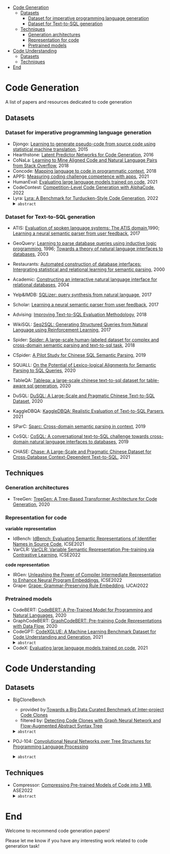 - [Code Generation](#code-generation)
  - [Datasets](#datasets)
    - [Dataset for imperative programming language generation](#dataset-for-imperative-programming-language-generation)
    - [Dataset for Text-to-SQL generation](#dataset-for-text-to-sql-generation)
  - [Techniques](#techniques)
    - [Generation architectures](#generation-architectures)
    - [Representation for code](#representation-for-code)
    - [Pretrained models](#pretrained-models)
- [Code Understanding](#code-understanding)
  - [Datasets](#datasets-1)
  - [Techniques](#techniques-1)
- [End](#end)

# Code Generation
A list of papers and resources dedicated to code generation

## Datasets
### Dataset for imperative programming language generation
- Djongo: [Learning to generate pseudo-code from source code using statistical machine translation](https://ieeexplore.ieee.org/document/7372045), 2015
- Hearthstone: [Latent Predictor Networks for Code Generation](https://arxiv.org/pdf/1603.06744.pdf), 2016
- CoNaLa: [Learning to Mine Aligned Code and Natural Language Pairs from Stack Overflow](https://arxiv.org/abs/1805.08949?context=cs), 2018
- Concode: [Mapping language to code in programmatic context](https://arxiv.org/abs/1808.09588), 2018
- APPS: [Measuring coding challenge competence with apps](https://arxiv.org/abs/2105.09938), 2021
- HumanEval: [Evaluating large language models trained on code](https://arxiv.org/abs/2107.03374), 2021
- CodeContest: [Competition-Level Code Generation with AlphaCode](https://arxiv.org/abs/2203.07814), 2022
- Lyra: [Lyra: A Benchmark for Turducken-Style Code Generation](https://arxiv.org/abs/2108.12144), 2022
  <details>
  <summary><code>abstract</code></summary>
  <small>
  This paper define a new code generation task: given a natural language comment, this task aims to generate a program in a base imperative language with an embedded declarative language. Then they present Lyra: a dataset in Python with embedded SQL. This dataset contains 2,000 carefully annotated database manip- ulation programs from real-world projects. Each program is paired with both a Chinese comment and an English comment.
  </small>
  </details>

### Dataset for Text-to-SQL generation
- ATIS: [Evaluation of spoken language systems: The ATIS domain](https://aclanthology.org/H90-1020.pdf),1990; [Learning a neural semantic parser from user feedback](https://arxiv.org/pdf/1704.08760.pdf), 2017
- GeoQuery: [Learning to parse database queries using inductive logic programming](https://www.cs.utexas.edu/~ml/papers/chill-aaai-96.pdf), 1996; [Towards a theory of natural language interfaces to databases](https://citeseerx.ist.psu.edu/viewdoc/download?doi=10.1.1.473.6162&rep=rep1&type=pdf), 2003
- Restaurants: [Automated construction of database interfaces: Intergrating statistical and relational learning for semantic parsing](https://aclanthology.org/W00-1317.pdf), 2000
- Academic: [Constructing an interactive natural language interface for relational databases](https://dl.acm.org/doi/abs/10.14778/2735461.2735468?casa_token=_o21cAAM6tsAAAAA:-LG_Hl4pPHENO6VlZhDiTbJbH94t3_E0NutxwBnkoGfvqmqbU4pKAO1Vll7nLU2O1fOzuPprx4dZ4z0), 2004
- Yelp&IMDB: [SQLizer: query synthesis from natural language](https://dl.acm.org/doi/abs/10.1145/3133887), 2017
- Scholar: [Learning a neural semantic parser from user feedback](https://arxiv.org/pdf/1704.08760.pdf), 2017
- Advising: [Improving Text-to-SQL Evaluation Methodology](https://arxiv.org/abs/1806.09029), 2018

- WikiSQL: [Seq2SQL: Generating Structured Queries from Natural Language using Reinforcement Learning](https://arxiv.org/abs/1709.00103), 2017
- Spider: [Spider: A large-scale human-labeled dataset for complex and cross-domain semantic parsing and text-to-sql task](https://arxiv.org/abs/1809.08887), 2018
- CSpider: [A Pilot Study for Chinese SQL Semantic Parsing](https://arxiv.org/abs/1909.13293), 2019
- SQUALL: [On the Potential of Lexico-logical Alignments for Semantic Parsing to SQL Queries](https://arxiv.org/abs/2010.11246), 2020
- TableQA: [Tableqa: a large-scale chinese text-to-sql dataset for table-aware sql generation](https://arxiv.org/abs/2006.06434), 2020
- DuSQL: [DuSQL: A Large-Scale and Pragmatic Chinese Text-to-SQL Dataset](https://aclanthology.org/2020.emnlp-main.562/), 2020
- KaggleDBQA: [KaggleDBQA: Realistic Evaluation of Text-to-SQL Parsers](https://arxiv.org/abs/2106.11455), 2021
- SParC: [Sparc: Cross-domain semantic parsing in context](https://arxiv.org/abs/1906.02285), 2019
- CoSQL: [CoSQL: A conversational text-to-SQL challenge towards cross-domain natural language interfaces to databases](https://arxiv.org/abs/1909.05378), 2019
- CHASE: [Chase: A Large-Scale and Pragmatic Chinese Dataset for Cross-Database Context-Dependent Text-to-SQL](https://aclanthology.org/2021.acl-long.180/), 2021


## Techniques
### Generation architectures
- TreeGen: [TreeGen: A Tree-Based Transformer Architecture for Code Generation](https://ojs.aaai.org/index.php/AAAI/article/view/6430), 2020

### Representation for code

**variable representation**

- IdBench: [IdBench: Evaluating Semantic Representations of Identifier Names in Source Code](https://arxiv.org/abs/1910.05177), ICSE2021
- VarCLR: [VarCLR: Variable Semantic Representation Pre-training via Contrastive Learning](https://arxiv.org/pdf/2112.02650), ICSE2022

**code representation**

- IRGen: [Unleashing the Power of Compiler Intermediate Representation to Enhance Neural Program Embeddings](https://arxiv.org/pdf/2204.09191.pdf), ICSE2022
- Grape: [Grape: Grammar-Preserving Rule Embedding](https://xiongyingfei.github.io/papers/IJCAI22a.pdf), IJCAI2022

### Pretrained models
- CodeBERT: [CodeBERT: A Pre-Trained Model for Programming and Natural Languages](https://arxiv.org/abs/2002.08155), 2020
- GraphCodeBERT: [GraphCodeBERT: Pre-training Code Representations with Data Flow](https://arxiv.org/abs/2009.08366), 2020
- CodeGPT: [CodeXGLUE: A Machine Learning Benchmark Dataset for Code Understanding and Generation](https://arxiv.org/abs/2102.04664), 2021
  <details>
  <summary><code>abstract</code></summary>
  <small>
  This paper introduce CodeXGLUE, a benchmark dataset and open challenge for code intelligence. It includes a collection of code intelligence tasks and a platform for model evaluation and comparison.
  CodeXGLUE stands for General Language Understanding Evaluation benchmark for CODE. It includes 14 datasets for 10 diversified code intelligence tasks covering the following scenarios:
  (1)code-code (clone detection, defect detection, cloze test, code completion, code repair, and code-to-code translation);
  (2)text-code (natural language code search, text-to-code generation);
  (3)code-text (code summarization);
  (4)text-text (documentation translation);
  </small>
  <br>
  <img src="./imgs/CodeXGLUE.png" width="500"/>
  </details>
- CodeX: [Evaluating large language models trained on code](https://arxiv.org/abs/2107.03374), 2021

  
# Code Understanding

## Datasets
- BigCloneBench
  - provided by:[Towards a Big Data Curated Benchmark of Inter-project Code Clones](https://ieeexplore.ieee.org/document/6976121)
  - filtered by: [Detecting Code Clones with Graph Neural Network and Flow-Augmented Abstract Syntax Tree](https://arxiv.org/abs/2002.08653)
  <details>
  <summary><code>abstract</code></summary>
  <small>
  The dataset includes 901,028/415,416/415,416 pairs for training, validation and testing, respectively. 
  </small>
  </details>

- POJ-104: [Convolutional Neural Networks over Tree Structures for Programming Language Processing](https://arxiv.org/pdf/1409.5718.pdf)  
  <details>
  <summary><code>abstract</code></summary>
  <small>
  POJ104 dataset is collected from an online judge platform, which consists of 104 program classes and includes 500 student-written C/C++ programs for each class. 
  </small>
  </details>

## Techniques

- Compressor: [Compressing Pre-trained Models of Code into 3 MB](https://arxiv.org/abs/2208.07120), ASE2022
  <details>
  <summary><code>abstract</code></summary>
  <small>
  Compressor proposes a <b>genetic algorithm (GA)-based</b> strategy to guide the simplification process. 
  They use the knowledge <b>distillation technique</b> to train the small model: unlabelled data is fed into the large model and the outputs are used as labels to train the small model.
  </small>
  <br>
  <img src="./imgs/Compressor_img01.png" width="300"/>
  </details>






# End
Welcome to recommend code generation papers!

Please let me know if you have any interesting work related to code generation task!

